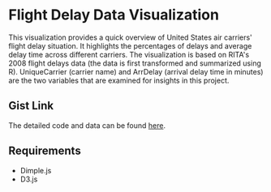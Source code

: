 # Flight Delay Data Visualization

This visualization provides a quick overview of United States air carriers' flight delay situation. 
It highlights the percentages of delays and average delay time across different carriers. 
The visualization is based on RITA's 2008 flight delays data (the data is first transformed and summarized using R). 
UniqueCarrier (carrier name) and ArrDelay (arrival delay time in minutes) are the two variables that are examined for insights 
in this project.

## Gist Link
The detailed code and data can be found [here](https://gist.github.com/georgeliu1998/55cf6565d656206c4749).

## Requirements
- Dimple.js
- D3.js

